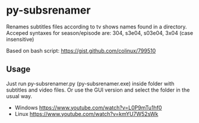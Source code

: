 # py-subsrenamer
Renames subtitles files according to tv shows names found in a directory. Acceped syntaxes for season/episode are: 304, s3e04, s03e04, 3x04 (case insensitive)

Based on bash script: https://gist.github.com/colinux/799510

## Usage
Just run py-subsrenamer.py (py-subsrenamer.exe) inside folder with subtitles and video files. Or use the GUI version and select the folder in the usual way.

* Windows https://www.youtube.com/watch?v=L0P9mTu1hf0
* Linux https://www.youtube.com/watch?v=kmYU7W52sWk
